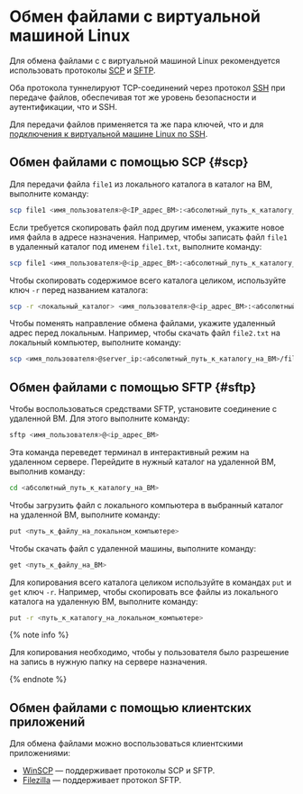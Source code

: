 # Обмен файлами с виртуальной машиной Linux

Для обмена файлами с с виртуальной машиной Linux рекомендуется использовать протоколы [SCP](https://ru.wikipedia.org/wiki/SCP) и [SFTP](https://ru.wikipedia.org/wiki/SFTP).

Оба протокола туннелируют TCP-соединений через протокол [SSH](https://ru.wikipedia.org/wiki/SSH) при передаче файлов, обеспечивая тот же уровень безопасности и аутентификации, что и SSH.

Для передачи файлов применяется та же пара ключей, что и для [подключения к виртуальной машине Linux по SSH](ssh.md).

## Обмен файлами с помощью SCP {#scp}

Для передачи файла `file1` из локального каталога в каталог на ВМ, выполните команду:

```bash
scp file1 <имя_пользователя>@<IP_адрес_ВМ>:<абсолютный_путь_к_каталогу_на_ВМ>
```

Если требуется скопировать файл под другим именем, укажите новое имя файла в адресе назначения. Например, чтобы записать файл `file1` в удаленный каталог под именем `file1.txt`, выполните команду:

```bash
scp file1 <имя_пользователя>@<ip_адрес_ВМ>:<абсолютный_путь_к_каталогу_на_ВМ>/file1.txt
```

Чтобы скопировать содержимое всего каталога целиком, используйте ключ `-r` перед названием каталога:

```bash
scp -r <локальный_каталог> <имя_пользователя>@<ip_адрес_ВМ>:<абсолютный_путь_к_каталогу_на_ВМ>
```

Чтобы поменять направление обмена файлами, укажите удаленный адрес перед локальным. Например, чтобы скачать файл `file2.txt` на локальный компьютер, выполните команду:

```bash
scp <имя_пользователя>@server_ip:<абсолютный_путь_к_каталогу_на_ВМ>/file2.txt <локальный_каталог>
```

## Обмен файлами с помощью SFTP {#sftp}

Чтобы воспользоваться средствами SFTP, установите соединение с удаленной ВМ. Для этого выполните команду:

```bash
sftp <имя_пользователя>@<ip_адрес_ВМ>
```

Эта команда переведет терминал в интерактивный режим на удаленном сервере. Перейдите в нужный каталог на удаленной ВМ, выполнив команду:

```bash
cd <абсолютный_путь_к_каталогу_на_ВМ>
```

Чтобы загрузить файл с локального компьютера в выбранный каталог на удаленной ВМ, выполните команду:

```bash
put <путь_к_файлу_на_локальном_компьютере>
```

Чтобы скачать файл с удаленной машины, выполните команду:

```bash
get <путь_к_файлу_на_ВМ>
```

Для копирования всего каталога целиком используйте в командах `put` и `get` ключ `-r`. Например, чтобы скопировать все файлы из локального каталога на удаленную ВМ, выполните команду:

```bash
put -r <путь_к_каталогу_на_локальном_компьютере>
```

{% note info %}

Для копирования необходимо, чтобы у пользователя было разрешение на запись в нужную папку на сервере назначения. 

{% endnote %}

## Обмен файлами с помощью клиентских приложений

Для обмена файлами можно воспользоваться клиентскими приложениями:

* [WinSCP](https://winscp.net/eng/docs/lang:ru) — поддерживает протоколы SCP и SFTP.
* [Filezilla](https://filezilla-project.org) — поддерживает протокол SFTP.


